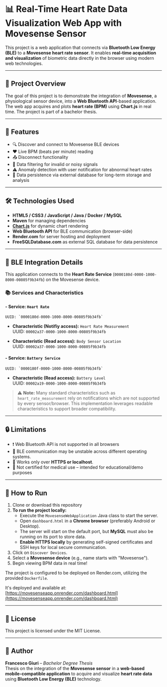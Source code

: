 
# 📊 Real-Time Heart Rate Data Visualization Web App with Movesense Sensor

This project is a web application that connects via **Bluetooth Low Energy (BLE)** to a **Movesense heart rate sensor**. It enables **real-time acquisition and visualization** of biometric data directly in the browser using modern web technologies.

---

## 📌 Project Overview

The goal of this project is to demonstrate the integration of **Movesense**, a physiological sensor device, into a **Web Bluetooth API**-based application. The web app acquires and plots **heart rate (BPM)** using **Chart.js** in real time. The project is part of a bachelor thesis.

---

## 🚀 Features

- 🔍 Discover and connect to Movesense BLE devices
- ❤️ Live BPM (beats per minute) reading
- 📤 Disconnect functionality
- 🧠 Data filtering for invalid or noisy signals
- ⚠️ Anomaly detection with user notification for abnormal heart rates
- 💾 Data persistence via external database for long-term storage and analysis

---

## 🛠️ Technologies Used

- **HTML5 / CSS3 / JavaScript / Java / Docker / MySQL**
- **Maven** for managing dependencies
- [**Chart.js**](https://www.chartjs.org/) for dynamic chart rendering
- **Web Bluetooth API** for BLE communication (browser-side)
- **Render.com** for server hosting and deployment
- **FreeSQLDatabase.com** as external SQL database for data persistence
---

## 🔗 BLE Integration Details

This application connects to the **Heart Rate Service** (`0000180d-0000-1000-8000-00805f9b34fb`) on the Movesense device.

### 📚 Services and Characteristics

#### - **Service:** `Heart Rate`  
    UUID: `0000180d-0000-1000-8000-00805f9b34fb`

- **Characteristic (Notifiy access):** `Heart Rate Measurement`  
  UUID: `00002a37-0000-1000-8000-00805f9b34fb`

- **Characteristic (Read access):** `Body Sensor Location`  
  UUID: `00002a37-0000-1000-8000-00805f9b34fb`

#### - **Service:** `Battery Service`  
    UUID: `0000180f-0000-1000-8000-00805f9b34fb`

- **Characteristic (Read access):** `Battery Level`  
  UUID: `00002a19-0000-1000-8000-00805f9b34fb`

> ⚠️ **Note:** Many standard characteristics such as `heart_rate_measurement` rely on notifications which are not supported by every sensor/browser. This implementation leverages readable characteristics to support broader compatibility.

---

## 🔒 Limitations

- ❗ Web Bluetooth API is not supported in all browsers
- 📱 BLE communication may be unstable across different operating systems.
- 🔌 Works only over **HTTPS or localhost**.
- 🧪 Not certified for medical use – intended for educational/demo purposes

---

## 🧪 How to Run

1. Clone or download this repository
2. **To run the project locally:**
   - Execute the `MovesenseWebApplication` Java class to start the server.
   - Open `dashboard.html` in a **Chrome browser** (preferably Android or Desktop).
   - The server will start on the default port, but **MySQL** must also be running on its port to store data.
   - **Enable HTTPS locally** by generating self-signed certificates and SSH keys for local secure communication.
3. Click on `Discover Devices`.
4. Select a **Movesense device** (e.g., name starts with "Movesense").
5. Begin viewing BPM data in real time!

The project is configured to be deployed on Render.com, utilizing the provided `Dockerfile`.

It's deployed and available at:  
[https://movesenseapp.onrender.com/dashboard.html](https://movesenseapp.onrender.com/dashboard.html)

---


## 📄 License

This project is licensed under the MIT License.

---

## 👤 Author

**Francesco Giuri** – *Bachelor Degree Thesis*  
Thesis on the integration of the **Movesense sensor** in a **web-based mobile-compatible application** to acquire and visualize **heart rate data** using **Bluetooth Low Energy (BLE)** technology.
